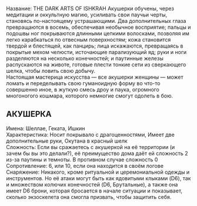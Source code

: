 Название: THE DARK ARTS OF ISHKRAH
Акушерки обучены, через медитации и оккультную магию, усиливать свои паучьи черты, становясь по-настоящему устрашающими. Два дополнительных глаза превращаются в восемь, обеспечивая необычное восприятие; пальцы и подошвы ног покрываются длинными цепкими волосками, позволяя им легко карабкаться по отвесным поверхностям; кожа становится твердой и блестящей, как панцирь; лица искажаются, превращаясь в покрытые мехом челюсти, источающие парализующий яд; руки и ноги разделяются на несколько конечностей; и паутинные железы распускаются на животе, готовые плести тонкие сети из сверкающего шелка, чтобы ловить свою добычу.  
Настоящая мастерица искусства — все акушерки женщины — может ломать и переделывать свою гуманоидную форму во что-то совершенно иное, в жуткую смесь дроу и паука, огромного многоногого кошмара, которого немногие смогут одолеть в бою.

## АКУШЕРКА  
Имена: Шеллае, Геката, Ишкин  
Характеристика: Носит покрывало с драгоценностями, Имеет две дополнительные руки, Окутана в красный шелк  
Сложность: Если вы сражаетесь с акушеркой на её территории (и зачем бы вы это делали?), её преимущество дома даёт ей сложность 2 из-за паутины и темноты. В противном случае сложность 0  
Сопротивление: 6, или 10, если она находится в своём логове  
Снаряжение: Никакого, кроме ритуальной и церемониальной одежды и инструментов. Но её атаки могут быть как ядовитыми клыками (D6), так и множеством колючих конечностей (D6, Брутальные), а также она имеет D6 брони, которая бросается в начале ситуации и показывает, сколько экзоскелета она смогла призвать, чтобы защитить себя.